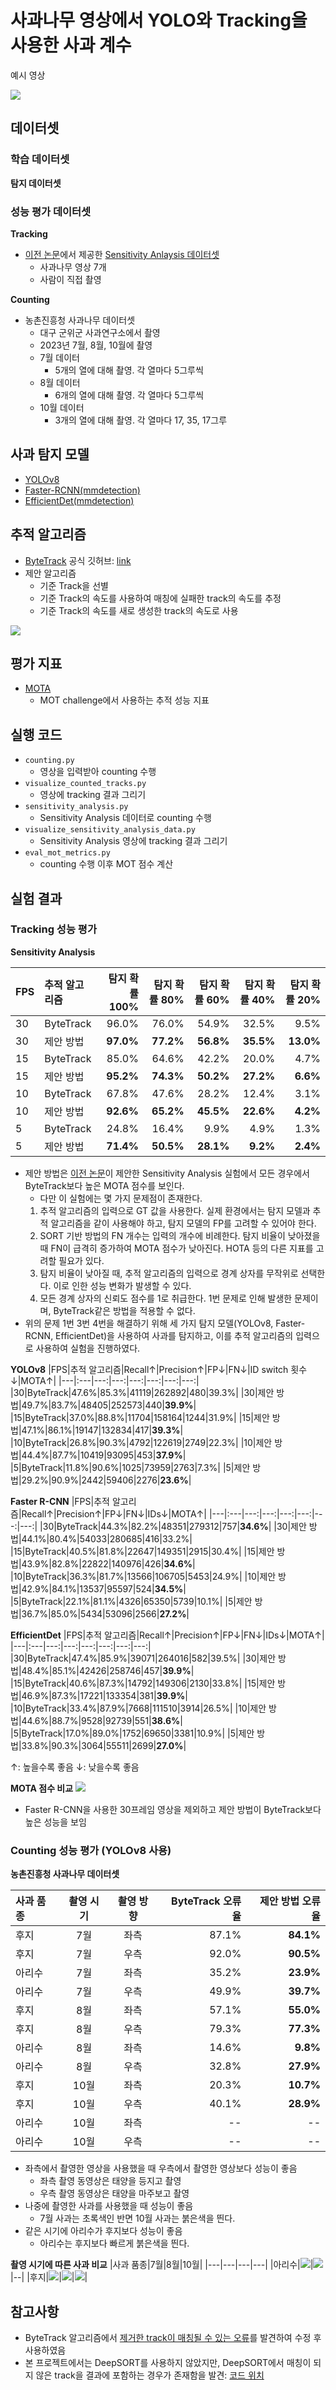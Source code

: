 # 사과나무 영상에서 YOLO와 Tracking을 사용한 사과 계수

예시 영상

<img src="/readme_images/tracking result sample.gif">

## 데이터셋
### 학습 데이터셋
**탐지 데이터셋**


### 성능 평가 데이터셋
**Tracking**
- [이전 논문](https://doi.org/10.1016/j.compag.2022.107513)에서 제공한 [Sensitivity Anlaysis 데이터셋](https://zenodo.org/records/7383338)
  - 사과나무 영상 7개
  - 사람이 직접 촬영

**Counting**
- 농촌진흥청 사과나무 데이터셋
  - 대구 군위군 사과연구소에서 촬영
  - 2023년 7월, 8월, 10월에 촬영
  - 7월 데이터
    - 5개의 열에 대해 촬영. 각 열마다 5그루씩
  - 8월 데이터
    - 6개의 열에 대해 촬영. 각 열마다 5그루씩
  - 10월 데이터
    - 3개의 열에 대해 촬영. 각 열마다 17, 35, 17그루


## 사과 탐지 모델
- [YOLOv8](https://github.com/ultralytics/ultralytics)
- [Faster-RCNN(mmdetection)](https://github.com/open-mmlab/mmdetection)
- [EfficientDet(mmdetection)](https://github.com/open-mmlab/mmdetection)

## 추적 알고리즘
- [ByteTrack](https://github.com/ultralytics/ultralytics/blob/main/ultralytics/trackers/byte_tracker.py) 공식 깃허브: [link](https://github.com/ifzhang/ByteTrack)
- 제안 알고리즘
  - 기준 Track을 선별
  - 기준 Track의 속도를 사용하여 매칭에 실패한 track의 속도를 추정
  - 기준 Track의 속도를 새로 생성한 track의 속도로 사용

<img src="/readme_images/제안 방법 흐름도.png">

## 평가 지표
- [MOTA](https://doi.org/10.1007/s11263-020-01393-0)
  - MOT challenge에서 사용하는 추적 성능 지표

## 실행 코드
- `counting.py`
  - 영상을 입력받아 counting 수행
- `visualize_counted_tracks.py`
  - 영상에 tracking 결과 그리기
- `sensitivity_analysis.py`
  - Sensitivity Analysis 데이터로 counting 수행
- `visualize_sensitivity_analysis_data.py`
  - Sensitivity Analysis 영상에 tracking 결과 그리기
- `eval_mot_metrics.py`
  - counting 수행 이후 MOT 점수 계산

## 실험 결과

### Tracking 성능 평가
**Sensitivity Analysis**

|FPS|추적 알고리즘|탐지 확률 100%|탐지 확률 80%|탐지 확률 60%|탐지 확률 40%|탐지 확률 20%|
|---|:---|---:|---:|---:|---:|---:|
|30|ByteTrack|96.0%|76.0%|54.9%|32.5%|9.5%|
|30|제안 방법|**97.0%**|**77.2%**|**56.8%**|**35.5%**|**13.0%**|
|15|ByteTrack|85.0%|64.6%|42.2%|20.0%|4.7%|
|15|제안 방법|**95.2%**|**74.3%**|**50.2%**|**27.2%**|**6.6%**|
|10|ByteTrack|67.8%|47.6%|28.2%|12.4%|3.1%|
|10|제안 방법|**92.6%**|**65.2%**|**45.5%**|**22.6%**|**4.2%**|
|5|ByteTrack|24.8%|16.4%|9.9%|4.9%|1.3%|
|5|제안 방법|**71.4%**|**50.5%**|**28.1%**|**9.2%**|**2.4%**|


- 제안 방법은 [이전 논문](https://doi.org/10.1016/j.compag.2022.107513)이 제안한 Sensitivity Analysis 실험에서 모든 경우에서 ByteTrack보다 높은 MOTA 점수를 보인다.
  - 다만 이 실험에는 몇 가지 문제점이 존재한다.
  1. 추적 알고리즘의 입력으로 GT 값을 사용한다. 실제 환경에서는 탐지 모델과 추적 알고리즘을 같이 사용해야 하고, 탐지 모델의 FP를 고려할 수 있어야 한다.
  2. SORT 기반 방법의 FN 개수는 입력의 개수에 비례한다. 탐지 비율이 낮아졌을 때 FN이 급격히 증가하여 MOTA 점수가 낮아진다. HOTA 등의 다른 지표를 고려할 필요가 있다.
  3. 탐지 비율이 낮아질 때, 추적 알고리즘의 입력으로 경계 상자를 무작위로 선택한다. 이로 인한 성능 변화가 발생할 수 있다.
  4. 모든 경계 상자의 신뢰도 점수를 1로 취급한다. 1번 문제로 인해 발생한 문제이며, ByteTrack같은 방법을 적용할 수 없다.
- 위의 문제 1번 3번 4번을 해결하기 위해 세 가지 탐지 모델(YOLOv8, Faster-RCNN, EfficientDet)을 사용하여 사과를 탐지하고, 이를 추적 알고리즘의 입력으로 사용하여 실험을 진행하였다.

**YOLOv8**
|FPS|추적 알고리즘|Recall↑|Precision↑|FP↓|FN↓|ID switch 횟수↓|MOTA↑|
|---|:---|---:|---:|---:|---:|---:|---:|
|30|ByteTrack|47.6%|85.3%|41119|262892|480|39.3%|
|30|제안 방법|49.7%|83.7%|48405|252573|440|**39.9%**|
|15|ByteTrack|37.0%|88.8%|11704|158164|1244|31.9%|
|15|제안 방법|47.1%|86.1%|19147|132834|417|**39.3%**|
|10|ByteTrack|26.8%|90.3%|4792|122619|2749|22.3%|
|10|제안 방법|44.4%|87.7%|10419|93095|453|**37.9%**|
|5|ByteTrack|11.8%|90.6%|1025|73959|2763|7.3%|
|5|제안 방법|29.2%|90.9%|2442|59406|2276|**23.6%**|

**Faster R-CNN**
|FPS|추적 알고리즘|Recall↑|Precision↑|FP↓|FN↓|IDs↓|MOTA↑|
|---|:---|---:|---:|---:|---:|---:|---:|
|30|ByteTrack|44.3%|82.2%|48351|279312|757|**34.6%**|
|30|제안 방법|44.1%|80.4%|54033|280685|416|33.2%|
|15|ByteTrack|40.5%|81.8%|22647|149351|2915|30.4%|
|15|제안 방법|43.9%|82.8%|22822|140976|426|**34.6%**|
|10|ByteTrack|36.3%|81.7%|13566|106705|5453|24.9%|
|10|제안 방법|42.9%|84.1%|13537|95597|524|**34.5%**|
|5|ByteTrack|22.1%|81.1%|4326|65350|5739|10.1%|
|5|제안 방법|36.7%|85.0%|5434|53096|2566|**27.2%**|

**EfficientDet**
|FPS|추적 알고리즘|Recall↑|Precision↑|FP↓|FN↓|IDs↓|MOTA↑|
|---|:---|---:|---:|---:|---:|---:|---:|
|30|ByteTrack|47.4%|85.9%|39071|264016|582|39.5%|
|30|제안 방법|48.4%|85.1%|42426|258746|457|**39.9%**|
|15|ByteTrack|40.6%|87.3%|14792|149306|2130|33.8%|
|15|제안 방법|46.9%|87.3%|17221|133354|381|**39.9%**|
|10|ByteTrack|33.4%|87.9%|7668|111510|3914|26.5%|
|10|제안 방법|44.6%|88.7%|9528|92739|551|**38.6%**|
|5|ByteTrack|17.0%|89.0%|1752|69650|3381|10.9%|
|5|제안 방법|33.8%|90.3%|3064|55511|2699|**27.0%**|


↑: 높을수록 좋음
↓: 낮을수록 좋음

**MOTA 점수 비교**
<img src="/readme_images/MOTA 비교.png">

- Faster R-CNN을 사용한 30프레임 영상을 제외하고 제안 방법이 ByteTrack보다 높은 성능을 보임


### Counting 성능 평가 (YOLOv8 사용)
**농촌진흥청 사과나무 데이터셋**

|사과 품종|촬영 시기|촬영 방향|ByteTrack 오류율|제안 방법 오류율|
|:---|:---:|:---:|---:|---:|
|후지|7월|좌측|87.1%|**84.1%**|
|후지|7월|우측|92.0%|**90.5%**|
|아리수|7월|좌측|35.2%|**23.9%**|
|아리수|7월|우측|49.9%|**39.7%**|
|후지|8월|좌측|57.1%|**55.0%**|
|후지|8월|우측|79.3%|**77.3%**|
|아리수|8월|좌측|14.6%|**9.8%**|
|아리수|8월|우측|32.8%|**27.9%**|
|후지|10월|좌측|20.3%|**10.7%**|
|후지|10월|우측|40.1%|**28.9%**|
|아리수|10월|좌측|--|--|
|아리수|10월|우측|--|--|

- 좌측에서 촬영한 영상을 사용했을 때 우측에서 촬영한 영상보다 성능이 좋음
  - 좌측 촬영 동영상은 태양을 등지고 촬영
  - 우측 촬영 동영상은 태양을 마주보고 촬영
- 나중에 촬영한 사과를 사용했을 때 성능이 좋음
  - 7월 사과는 초록색인 반면 10월 사과는 붉은색을 띈다.
- 같은 시기에 아리수가 후지보다 성능이 좋음
  - 아리수는 후지보다 빠르게 붉은색을 띈다.

**촬영 시기에 따른 사과 비교**
|사과 품종|7월|8월|10월|
|---|---|---|---|
|아리수|<img src="/readme_images/7월 아리수.png">|<img src="/readme_images/8월 아리수.png">|--|
|후지|<img src="/readme_images/7월 후지.png">|<img src="/readme_images/8월 후지.png">|<img src="/readme_images/10월 후지.png">|

## 참고사항
- ByteTrack 알고리즘에서 [제거한 track이 매칭될 수 있는 오류](https://github.com/ifzhang/ByteTrack/issues/259)를 발견하여 수정 후 사용하였음
- 본 프로젝트에서는 DeepSORT를 사용하지 않았지만, DeepSORT에서 매칭이 되지 않은 track을 결과에 포함하는 경우가 존재함을 발견:
[코드 위치](https://github.com/nwojke/deep_sort/blob/master/deep_sort_app.py)
